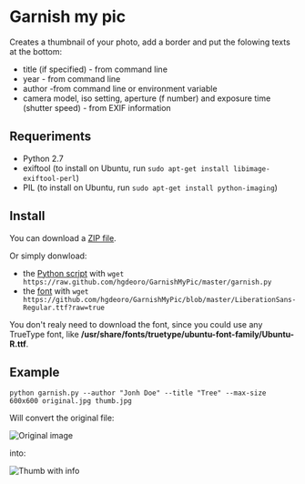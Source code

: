 Garnish my pic
====================

Creates a thumbnail of your photo, add a border and put the folowing texts at the bottom:

- title (if specified) - from command line
- year - from command line
- author -from command line or environment variable
- camera model, iso setting, aperture (f number) and exposure time (shutter speed) - from EXIF information


Requeriments
-------------------

- Python 2.7
- exiftool (to install on Ubuntu, run `sudo apt-get install libimage-exiftool-perl`)
- PIL (to install on Ubuntu, run `sudo apt-get install python-imaging`)


Install
-------------------

You can download a [ZIP file](https://github.com/hgdeoro/GarnishMyPic/archive/master.zip).

Or simply donwload:

- the [Python script](https://raw.github.com/hgdeoro/GarnishMyPic/master/garnish.py) with `wget https://raw.github.com/hgdeoro/GarnishMyPic/master/garnish.py`
- the [font](https://github.com/hgdeoro/GarnishMyPic/blob/master/LiberationSans-Regular.ttf?raw=true) with `wget https://github.com/hgdeoro/GarnishMyPic/blob/master/LiberationSans-Regular.ttf?raw=true`

You don't realy need to download the font, since you could use any TrueType font,
like **/usr/share/fonts/truetype/ubuntu-font-family/Ubuntu-R.ttf**.


Example
-------------------

    python garnish.py --author "Jonh Doe" --title "Tree" --max-size 600x600 original.jpg thumb.jpg

Will convert the original file:

![Original image](https://raw.github.com/hgdeoro/GarnishMyPic/master/test/original.jpg)

into:

![Thumb with info](https://raw.github.com/hgdeoro/GarnishMyPic/master/test/thumb.jpg)

